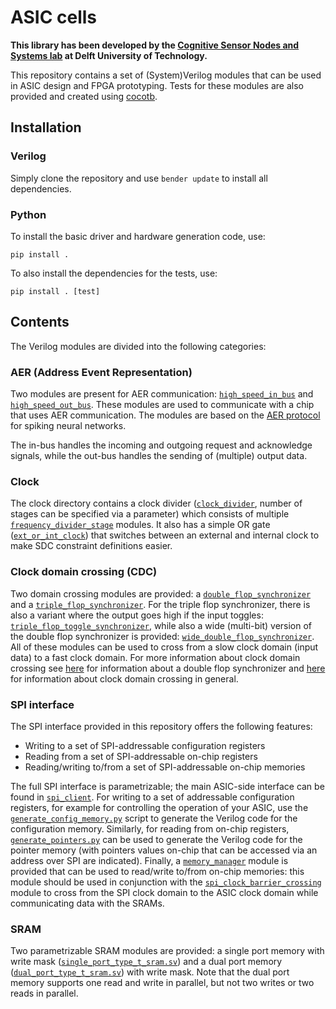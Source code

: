 # ASIC cells

**This library has been developed by the [Cognitive Sensor Nodes and Systems lab](https://ei.et.tudelft.nl/Research/theme.php?id=63) at Delft University of Technology.**

This repository contains a set of (System)Verilog modules that can be used in ASIC design and FPGA prototyping. Tests for these modules are also provided and created using [cocotb](https://github.com/cocotb/cocotb).

## Installation

### Verilog

Simply clone the repository and use `bender update` to install all dependencies.

### Python

To install the basic driver and hardware generation code, use:

`pip install .`

To also install the dependencies for the tests, use:

`pip install . [test]`

## Contents

The Verilog modules are divided into the following categories:

### AER (Address Event Representation)

Two modules are present for AER communication: [`high_speed_in_bus`](./src/aer/high_speed_in_bus.v) and [`high_speed_out_bus`](./src/aer/high_speed_out_bus.v). These modules are used to communicate with a chip that uses AER communication. The modules are based on the [AER protocol](https://jamesmccaffrey.wordpress.com/2020/01/03/address-event-representation-for-spiking-neural-networks/) for spiking neural networks.

The in-bus handles the incoming and outgoing request and acknowledge signals, while the out-bus handles the sending of (multiple) output data.

### Clock

The clock directory contains a clock divider ([`clock_divider`](./src/clock/clock_divider.v), number of stages can be specified via a parameter) which consists of multiple [`frequency_divider_stage`](./src/clock/frequency_divider_stage.v) modules. It also has a simple OR gate ([`ext_or_int_clock`](./src/clock/ext_or_int_clock.v)) that switches between an external and internal clock to make SDC constraint definitions easier.

### Clock domain crossing (CDC)

Two domain crossing modules are provided: a [`double_flop_synchronizer`](./src/clock_domain_crossing/double_flop_synchronizer.v) and a [`triple_flop_synchronizer`](./src/clock_domain_crossing/triple_flop_synchronizer.v). For the triple flop synchronizer, there is also a variant where the output goes high if the input toggles: [`triple_flop_toggle_synchronizer`](./src/clock_domain_crossing/triple_flop_toggle_synchronizer.v), while also a wide (multi-bit) version of the double flop synchronizer is provided: [`wide_double_flop_synchronizer`](./src/clock_domain_crossing/wide_double_flop_synchronizer.v). All of these modules can be used to cross from a slow clock domain (input data) to a fast clock domain. For more information about clock domain crossing see [here](https://electrobinary.blogspot.com/2020/06/double-flop-synchronizer.html) for information about a double flop synchronizer and [here](https://www.verilogpro.com/clock-domain-crossing-part-1/) for information about clock domain crossing in general.

### SPI interface

The SPI interface provided in this repository offers the following features:

* Writing to a set of SPI-addressable configuration registers
* Reading from a set of SPI-addressable on-chip registers
* Reading/writing to/from a set of SPI-addressable on-chip memories

The full SPI interface is parametrizable; the main ASIC-side interface can be found in [`spi_client`](./src/spi_interface/spi_client.sv). For writing to a set of addressable configuration registers, for example for controlling the operation of your ASIC, use the [`generate_config_memory.py`](./src/spi_interface/generate_config_memory.py) script to generate the Verilog code for the configuration memory. Similarly, for reading from on-chip registers, [`generate_pointers.py`](./src/spi_interface/generate_pointers.py) can be used to generate the Verilog code for the pointer memory (with pointers values on-chip that can be accessed via an address over SPI are indicated). Finally, a [`memory_manager`](./src/spi_interface/memory_manager.v) module is provided that can be used to read/write to/from on-chip memories: this module should be used in conjunction with the [`spi_clock_barrier_crossing`](./src/spi_interface/spi_clock_barrier_crossing.v) module to cross from the SPI clock domain to the ASIC clock domain while communicating data with the SRAMs.

### SRAM

Two parametrizable SRAM modules are provided: a single port memory with write mask ([`single_port_type_t_sram.sv`](./src/sram/single_port_type_t_sram.sv)) and a dual port memory ([`dual_port_type_t_sram.sv`](./src/sram/dual_port_type_t_sram.sv)) with write mask. Note that the dual port memory supports one read and write in parallel, but not two writes or two reads in parallel.
